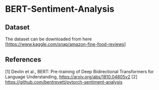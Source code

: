 # BERT-Sentiment-Analysis

## Dataset

The dataset can be downloaded from here [https://www.kaggle.com/snap/amazon-fine-food-reviews]

## References
[1] Devlin et al., BERT: Pre-training of Deep Bidirectional Transformers for Language Understanding, https://arxiv.org/abs/1810.04805v2
[2] https://github.com/bentrevett/pytorch-sentiment-analysis
